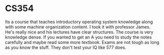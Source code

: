 # CS354
Its a course that teaches introductory operating system knowledge along with some machine organization content. 
I took it with professor James. He's really nice and his lectures have clear structures. The course is very knowledge dense. 
If you wanted to get an A you need to study the notes carefully and maybe read some more textbook. 
Exams are not tough as long as you know the stuff. They don't test your IQ like 577 does.
